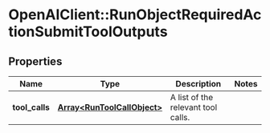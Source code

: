 # OpenAIClient::RunObjectRequiredActionSubmitToolOutputs

## Properties
Name | Type | Description | Notes
------------ | ------------- | ------------- | -------------
**tool_calls** | [**Array&lt;RunToolCallObject&gt;**](RunToolCallObject.md) | A list of the relevant tool calls. | 

